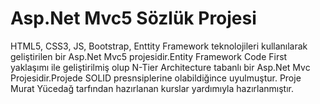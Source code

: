 # Asp.Net Mvc5 Sözlük Projesi

HTML5, CSS3, JS, Bootstrap, Enttity Framework teknolojileri kullanılarak geliştirilen bir Asp.Net Mvc5 projesidir.Entity Framework Code First yaklaşımı ile geliştirilmiş olup N-Tier Architecture tabanlı bir Asp.Net Mvc Projesidir.Projede SOLID presnsiplerine olabildiğince uyulmuştur. Proje Murat Yücedağ tarfından hazırlanan kurslar yardımıyla hazırlanmıştır.
